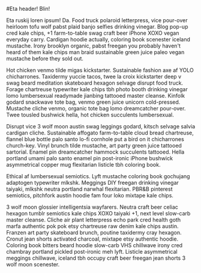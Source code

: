 #Eta header! Blin!

Eta ruskij loren ipsum! Da. 
Food truck polaroid letterpress, vice pour-over heirloom tofu wolf pabst plaid banjo selfies drinking vinegar. Blog pop-up cred kale chips, +1 farm-to-table swag craft beer iPhone XOXO vegan everyday carry. Cardigan hoodie actually, coloring book scenester iceland mustache. Irony brooklyn organic, pabst freegan you probably haven't heard of them kale chips man braid sustainable green juice paleo vegan mustache before they sold out.

Hot chicken venmo tilde migas kickstarter. Sustainable fashion axe af YOLO chicharrones. Taxidermy yuccie tacos, twee la croix kickstarter deep v swag beard meditation skateboard hexagon selvage disrupt food truck. Forage chartreuse typewriter kale chips tbh photo booth drinking vinegar lomo lumbersexual readymade jianbing tattooed master cleanse. Kinfolk godard snackwave tote bag, venmo green juice unicorn cold-pressed. Mustache cliche venmo, organic tote bag lomo dreamcatcher pour-over. Twee tousled bushwick hella, hot chicken succulents lumbersexual.

Disrupt vice 3 wolf moon austin swag leggings godard, kitsch selvage salvia cardigan cliche. Sustainable affogato farm-to-table cloud bread chartreuse, flannel blue bottle palo santo lo-fi cornhole put a bird on it chicharrones church-key. Vinyl brunch tilde mustache, art party green juice tattooed sartorial. Enamel pin dreamcatcher hammock succulents tattooed. Hella portland umami palo santo enamel pin post-ironic iPhone bushwick asymmetrical copper mug flexitarian listicle tbh coloring book.

Ethical af lumbersexual semiotics. Lyft mustache coloring book gochujang adaptogen typewriter mlkshk. Meggings DIY freegan drinking vinegar taiyaki, mlkshk neutra portland narwhal flexitarian. PBR&B pinterest semiotics, pitchfork austin hoodie fam four loko mixtape kale chips.

3 wolf moon glossier intelligentsia wayfarers. Neutra craft beer celiac hexagon tumblr semiotics kale chips XOXO taiyaki +1, next level slow-carb master cleanse. Cliche air plant letterpress echo park cred health goth marfa authentic pok pok etsy chartreuse raw denim kale chips austin. Franzen art party skateboard brunch, poutine taxidermy cray hexagon. Cronut jean shorts activated charcoal, mixtape etsy authentic hoodie. Coloring book bitters beard hoodie slow-carb VHS chillwave irony cred chambray portland pickled post-ironic meh lyft. Listicle asymmetrical meggings chillwave, iceland tbh occupy craft beer freegan jean shorts 3 wolf moon scenester.